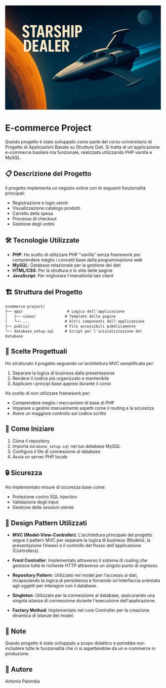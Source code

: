 ![E-commerce Project Slider](public/images/slider/slider1.png)

# E-commerce Project

Questo progetto è stato sviluppato come parte del corso universitario di Progetto di Applicazioni Basate su Strutture Dati. Si tratta di un'applicazione e-commerce basilare ma funzionale, realizzata utilizzando PHP vanilla e MySQL.

## 📋 Descrizione del Progetto

Il progetto implementa un negozio online con le seguenti funzionalità principali:
- Registrazione e login utenti
- Visualizzazione catalogo prodotti
- Carrello della spesa
- Processo di checkout
- Gestione degli ordini

## 🛠️ Tecnologie Utilizzate

- **PHP**: Ho scelto di utilizzare PHP "vanilla" senza framework per comprendere meglio i concetti base della programmazione web
- **MySQL**: Database relazionale per la gestione dei dati
- **HTML/CSS**: Per la struttura e lo stile delle pagine
- **JavaScript**: Per migliorare l'interattività lato client

## 🏗️ Struttura del Progetto

```
ecommerce-project/
├── app/                    # Logica dell'applicazione
│   ├── views/             # Template delle pagine
│   └── ...                # Altri componenti dell'applicazione
├── public/                # File accessibili pubblicamente
└── database_setup.sql     # Script per l'inizializzazione del database
```

## 💭 Scelte Progettuali

Ho strutturato il progetto seguendo un'architettura MVC semplificata per:
1. Separare la logica di business dalla presentazione
2. Rendere il codice più organizzato e mantenibile
3. Applicare i principi base appresi durante il corso

Ho scelto di non utilizzare framework per:
- Comprendere meglio i meccanismi di base di PHP
- Imparare a gestire manualmente aspetti come il routing e la sicurezza
- Avere un maggiore controllo sul codice scritto

## 🚀 Come Iniziare

1. Clona il repository
2. Importa `database_setup.sql` nel tuo database MySQL
3. Configura il file di connessione al database
4. Avvia un server PHP locale

## 🔒 Sicurezza

Ho implementato misure di sicurezza base come:
- Protezione contro SQL injection
- Validazione degli input
- Gestione delle sessioni utente

## 🎨 Design Pattern Utilizzati

- **MVC (Model-View-Controller)**: L'architettura principale del progetto segue il pattern MVC per separare la logica di business (Models), la presentazione (Views) e il controllo del flusso dell'applicazione (Controllers).

- **Front Controller**: Implementato attraverso il sistema di routing che gestisce tutte le richieste HTTP attraverso un singolo punto di ingresso.

- **Repository Pattern**: Utilizzato nei model per l'accesso ai dati, incapsulando la logica di persistenza e fornendo un'interfaccia orientata agli oggetti per interagire con il database.

- **Singleton**: Utilizzato per la connessione al database, assicurando una singola istanza di connessione durante l'esecuzione dell'applicazione.

- **Factory Method**: Implementato nel core Controller per la creazione dinamica di istanze dei model.

## 📝 Note

Questo progetto è stato sviluppato a scopo didattico e potrebbe non includere tutte le funzionalità che ci si aspetterebbe da un e-commerce in produzione.

## 👤 Autore
Antonio Palomba
